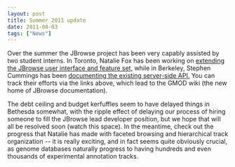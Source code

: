 ```yaml
---
layout: post
title: Summer 2011 update
date: 2011-08-03
tags: ["News"]
---
```


Over the summer the JBrowse project has been very capably assisted by two
student interns. In Toronto, Natalie Fox has been working on
[extending the JBrowse user interface and feature set,](http://gmod.org/wiki/JBrowseDev/Upcoming)
while in Berkeley, Stephen Cummings has been
[documenting the existing server-side API.](http://gmod.org/wiki/JBrowseDev/Current)
You can track their efforts via the links above, which lead to the GMOD wiki
(the new home of JBrowse documentation).

The debt ceiling and budget kerfuffles seem to have delayed things in Bethesda
somewhat, with the ripple effect of delaying our process of hiring someone to
fill the JBrowse lead developer position, but we hope that will all be resolved
soon (watch this space). In the meantime, check out the progress that Natalie
has made with faceted browsing and hierarchical track organization -- it is
really exciting, and in fact seems quite obviously crucial, as genome databases
naturally progress to having hundreds and even thousands of experimental
annotation tracks.
